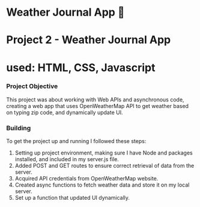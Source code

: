 # Weather Journal App :rainbow:

# Project 2 - Weather Journal App 
# used: HTML, CSS, Javascript 


### Project Objective

This project was about working with Web APIs and asynchronous code, creating a web app that uses OpenWeatherMap API to get weather based on typing zip code, and dynamically update UI.

### Building
To get the project up and running I followed these steps:

1. Setting up project environment, making sure I have Node and packages installed, and included in my server.js file.
1. Added POST and GET routes to ensure correct retrieval of data from the server.
1. Acquired API credentials from OpenWeatherMap website.
1. Created async functions to fetch weather data and store it on my local server. 
1. Set up a function that updated UI dynamically.



